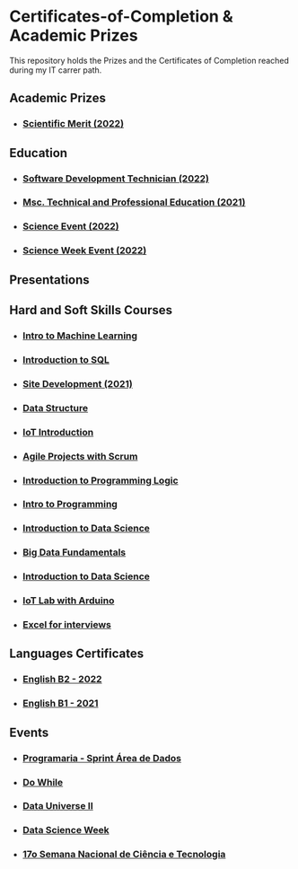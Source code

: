 # Certificates-of-Completion & Academic Prizes
This repository holds the Prizes and the Certificates of Completion reached during my IT carrer path.

## Academic Prizes

* ### [Scientific Merit (2022)](https://github.com/RaquelMichelon/Certificates-of-Completion/blob/main/IOT_Project_Scientific_Merit.pdf)

## Education

* ### [Software Development Technician (2022)](https://github.com/RaquelMichelon/Certificates-of-Completion/blob/main/Florianopolis_Tecnico_em_Desenvolvimento_de_Sistemas_Raquel_Darelli_Michelon_assinado_zizimo_assinado.pdf)

* ### [Msc. Technical and Professional Education (2021)](https://github.com/RaquelMichelon/Certificates-of-Completion/blob/main/Raquel%20Darelli%20Michelon_assinado.pdf)

* ### [Science Event (2022)](https://github.com/RaquelMichelon/Certificates-of-Completion/blob/main/201_assinado.pdf)
* ### [Science Week Event (2022)](https://github.com/RaquelMichelon/Certificates-of-Completion/blob/main/CERTIFICADO_PROEX_88621.pdf)

## Presentations

## Hard and Soft Skills Courses

* ### [Intro to Machine Learning](https://github.com/RaquelMichelon/Certificates-of-Completion/blob/main/Raquel%20Darelli%20Michelon%20-%20Intro%20to%20Machine%20Learning.png)
* ### [Introduction to SQL](https://github.com/RaquelMichelon/Certificates-of-Completion/blob/main/Intro_SQL_datacamp.pdf)
* ### [Site Development (2021)](https://github.com/RaquelMichelon/Certificates-of-Completion/blob/main/Avancado%20Sao%20Lourenco%20do%20Oeste_Desenvolvimento%20de%20Sites_Raquel%20Darelli%20Michelon_assinado_assinado.pdf)
* ### [Data Structure](CertificadoDioEstruturaDeDados.pdf)
* ### [IoT Introduction](CertificadoIoT.pdf)
* ### [Agile Projects with Scrum](DIOProjetosAgeisComScrum.pdf)
* ### [Introduction to Programming Logic](raquel_darelli.pdf)
* ### [Intro to Programming](discover-conectar-certificate.pdf)
* ### [Introduction to Data Science](certificate-introducao-a-ciencia-de-dados-20-57e4c96f47d7dd071b8b456b.pdf)
* ### [Big Data Fundamentals](certificate-big-data-fundamentos-20-5727789d47d7ddbd598b4581.pdf)
* ### [Introduction to Data Science](certificado_DSfinalcialMarket5horas.pdf)
* ### [IoT Lab with Arduino](certificadoLabArduino.pdf)
* ### [Excel for interviews](https://github.com/RaquelMichelon/Certificates-of-Completion/blob/main/CERTIFICADO_EXCEL_PARA_PROC_SELETIVOS_3H.pdf)


## Languages Certificates

* ### [English B2 - 2022](https://github.com/RaquelMichelon/Certificates-of-Completion/blob/main/Certificate%20II%20-%20Raquel.pdf)
* ### [English B1 - 2021](https://github.com/RaquelMichelon/Certificates-of-Completion/blob/main/Certificate%20I%20-%20Raquel.pdf)


## Events

* ### [Programaria - Sprint Área de Dados](https://github.com/RaquelMichelon/Certificates-of-Completion/blob/main/Raquel%20Michelon%20Certificado%20PrograMaria%20Sprint%20%C3%81rea%20de%20Dados.pdf)
* ### [Do While](Certificates-of-Completion/blob/main/certificado-dowhile.pdf)
* ### [Data Universe II](certificado_dataUniverseraquelmichelonmestrado_.pdf)
* ### [Data Science Week](certificado_data_science.pdf)
* ### [17o Semana Nacional de Ciência e Tecnologia](https://github.com/RaquelMichelon/Certificates-of-Completion/blob/main/Certificados%20Abertura%20SNCT%20Raquel%20Darelli%20Michelon.pdf)
